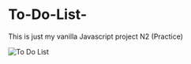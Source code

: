 # To-Do-List-
This is just my vanilla Javascript project N2 (Practice)

![To Do List](https://github.com/JurFa/To-Do-List-/assets/132360685/a6a2be3c-c961-4130-828f-4d85f8a71a5e)

